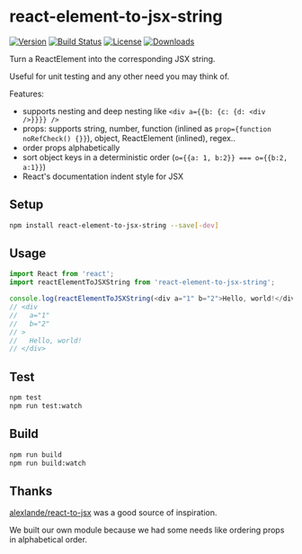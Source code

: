 # react-element-to-jsx-string

[![Version][version-svg]][package-url] [![Build Status][travis-svg]][travis-url] [![License][license-image]][license-url] [![Downloads][downloads-image]][downloads-url]

[travis-svg]: https://img.shields.io/travis/algolia/react-element-to-jsx-string/master.svg?style=flat-square
[travis-url]: https://travis-ci.org/algolia/react-element-to-jsx-string
[license-image]: http://img.shields.io/badge/license-MIT-green.svg?style=flat-square
[license-url]: LICENSE
[downloads-image]: https://img.shields.io/npm/dm/react-element-to-jsx-string.svg?style=flat-square
[downloads-url]: http://npm-stat.com/charts.html?package=react-element-to-jsx-string
[version-svg]: https://img.shields.io/npm/v/react-element-to-jsx-string.svg?style=flat-square
[package-url]: https://npmjs.org/package/react-element-to-jsx-string

Turn a ReactElement into the corresponding JSX string.

Useful for unit testing and any other need you may think of.

Features:
- supports nesting and deep nesting like `<div a={{b: {c: {d: <div />}}}} />`
- props: supports string, number, function (inlined as `prop={function noRefCheck() {}}`), object, ReactElement (inlined), regex..
- order props alphabetically
- sort object keys in a deterministic order (`o={{a: 1, b:2}} === o={{b:2, a:1}}`)
- React's documentation indent style for JSX

## Setup

```sh
npm install react-element-to-jsx-string --save[-dev]
```

## Usage

```js
import React from 'react';
import reactElementToJSXString from 'react-element-to-jsx-string';

console.log(reactElementToJSXString(<div a="1" b="2">Hello, world!</div>));
// <div
//   a="1"
//   b="2"
// >
//   Hello, world!
// </div>
```

## Test

```sh
npm test
npm run test:watch
```

## Build

```sh
npm run build
npm run build:watch
```

## Thanks

[alexlande/react-to-jsx](https://github.com/alexlande/react-to-jsx/) was a good source of inspiration.

We built our own module because we had some needs like ordering props in alphabetical order.

